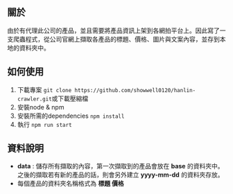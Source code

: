 ## 關於   
   
由於有代理此公司的產品，並且需要將產品資訊上架到各網拍平台上。因此寫了一支爬蟲程式，從公司官網上擷取各產品的標題、價格、圖片與文案內容，並存到本地的資料夾中。   


## 如何使用   
1. 下載專案 `git clone https://github.com/showwell0120/hanlin-crawler.git`或下載壓縮檔
2. 安裝node & npm 
3. 安裝所需的dependencies  `npm install`   
4. 執行 `npm run start`   


## 資料說明   
- **data** : 儲存所有擷取的內容，第一次擷取到的產品會放在 **base** 的資料夾中。之後的擷取若有新的產品的話，則會另外建立 **yyyy-mm-dd** 的資料夾存放。
- 每個產品的資料夾名稱格式為 **標題 價格**
